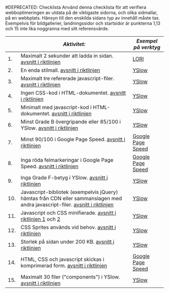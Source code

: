 



#DEPRECATED: Checklista
Använd denna checklista för att verifiera webboptimeringen av utdata på de viktigaste sidorna, och olika sidmallar, på en webbplats.
Hänsyn till den enskilda sidans typ av innehåll måste tas. Exempelvis för bildgallerier, landningssidor och startsidor är punkterna 1,13 och 15 inte lika noggranna med sitt referensvärde. 
	
|  | *Aktivitet:* | *Exempel på verktyg* |
| --- | --- | --- |
| 1. | Maximalt 2 sekunder att ladda in sidan. [avsnitt i riktlinjen](https://github.com/Vastra-Gotalandsregionen/oppna-program/wiki/deprecated/Riktlinjer_for_webboptimering#Laddningstid )	| [LORI](https://github.com/Vastra-Gotalandsregionen/oppna-program/wiki/deprecated/Riktlinjer_for_webboptimering#lori_(Life-of-request_info) ) |
| 2. | En enda stilmall. [avsnitt i riktlinjen](https://github.com/Vastra-Gotalandsregionen/oppna-program/wiki/deprecated/Riktlinjer_for_webboptimering#Antal_stilmallar )	| [YSlow](https://github.com/Vastra-Gotalandsregionen/oppna-program/wiki/deprecated/Riktlinjer_for_webboptimering#YSlow ) |
| 3. | Maximalt tre refererade javascript-filer. [avsnitt i riktlinjen](https://github.com/Vastra-Gotalandsregionen/oppna-program/wiki/deprecated/Riktlinjer_for_webboptimering#Antal_javascript-filer )	| [YSlow](https://github.com/Vastra-Gotalandsregionen/oppna-program/wiki/deprecated/Riktlinjer_for_webboptimering#YSlow ) |
| 4. | Ingen CSS-kod i HTML-dokumentet. [avsnitt i riktlinjen](https://github.com/Vastra-Gotalandsregionen/oppna-program/wiki/deprecated/Riktlinjer_for_webboptimering#Inline-CSS_i_HTML-koden )	| [YSlow](https://github.com/Vastra-Gotalandsregionen/oppna-program/wiki/deprecated/Riktlinjer_for_webboptimering#YSlow ) |
| 5. | Minimalt med javascript-kod i HTML-dokumentet. [avsnitt i riktlinjen](https://github.com/Vastra-Gotalandsregionen/oppna-program/wiki/deprecated/Riktlinjer_for_webboptimering#Javascript_ska_refereras )	| [YSlow](https://github.com/Vastra-Gotalandsregionen/oppna-program/wiki/deprecated/Riktlinjer_for_webboptimering#YSlow ) |
| 6. | Minst Grade B övergripande eller 85/100 i YSlow. [avsnitt i riktlinjen](https://github.com/Vastra-Gotalandsregionen/oppna-program/wiki/deprecated/Riktlinjer_for_webboptimering#YSlow )	| [YSlow](https://github.com/Vastra-Gotalandsregionen/oppna-program/wiki/deprecated/Riktlinjer_for_webboptimering#YSlow ) |
| 7. | Minst 90/100 i Google Page Speed. [avsnitt i riktlinjen](https://github.com/Vastra-Gotalandsregionen/oppna-program/wiki/deprecated/Riktlinjer_for_webboptimering#Google_Page_Speed )	| [Google Page Speed](https://github.com/Vastra-Gotalandsregionen/oppna-program/wiki/deprecated/Riktlinjer_for_webboptimering#Google_Page_Speed ) |
| 8. | Inga röda felmarkeringar i Google Page Speed. [avsnitt i riktlinjen](https://github.com/Vastra-Gotalandsregionen/oppna-program/wiki/deprecated/Riktlinjer_for_webboptimering#Google_Page_Speed )	| [Google Page Speed](https://github.com/Vastra-Gotalandsregionen/oppna-program/wiki/deprecated/Riktlinjer_for_webboptimering#Google_Page_Speed ) |
| 9. | Inga Grade F-betyg i YSlow. [avsnitt i riktlinjen](https://github.com/Vastra-Gotalandsregionen/oppna-program/wiki/deprecated/Riktlinjer_for_webboptimering#YSlow )	| [YSlow](https://github.com/Vastra-Gotalandsregionen/oppna-program/wiki/deprecated/Riktlinjer_for_webboptimering#YSlow ) |
| 10. | Javascript-bibliotek (exempelvis jQuery) hämtas från CDN eller sammanslagen med andra javascript-filer. [avsnitt i riktlinjen](https://github.com/Vastra-Gotalandsregionen/oppna-program/wiki/deprecated/Riktlinjer_for_webboptimering#Anv%C3%A4nd_CDN )	| [YSlow](https://github.com/Vastra-Gotalandsregionen/oppna-program/wiki/deprecated/Riktlinjer_for_webboptimering#YSlow ) |
| 11. | Javascript och CSS minifierade. [avsnitt i riktlinjen 1](https://github.com/Vastra-Gotalandsregionen/oppna-program/wiki/deprecated/Riktlinjer_for_webboptimering#Minifiering_av_javascript ) och [2](https://github.com/Vastra-Gotalandsregionen/oppna-program/wiki/deprecated/Riktlinjer_for_webboptimering#Minifiering_av_CSS )	| [YSlow](https://github.com/Vastra-Gotalandsregionen/oppna-program/wiki/deprecated/Riktlinjer_for_webboptimering#YSlow ) |
| 12. | CSS Sprites används vid behov. [avsnitt i riktlinjen](https://github.com/Vastra-Gotalandsregionen/oppna-program/wiki/deprecated/Riktlinjer_for_webboptimering#Kombinera_formgivningsbilder )	| [YSlow](https://github.com/Vastra-Gotalandsregionen/oppna-program/wiki/deprecated/Riktlinjer_for_webboptimering#YSlow ) |
| 13. | Storlek på sidan under 200 KB. [avsnitt i riktlinjen](https://github.com/Vastra-Gotalandsregionen/oppna-program/wiki/deprecated/Riktlinjer_for_webboptimering#Laddningstid )	| [YSlow](https://github.com/Vastra-Gotalandsregionen/oppna-program/wiki/deprecated/Riktlinjer_for_webboptimering#YSlow ) |
| 14. | HTML, CSS och javascript skickas i komprimerad form. [avsnitt i riktlinjen](https://github.com/Vastra-Gotalandsregionen/oppna-program/wiki/deprecated/Riktlinjer_for_webboptimering#Komprimera_statiska_och_dynamiska_filer )	| [Google Page Speed](https://github.com/Vastra-Gotalandsregionen/oppna-program/wiki/deprecated/Riktlinjer_for_webboptimering#Google_Page_Speed ) |
| 15. | Maximalt 30 filer ("components") i YSlow. [avsnitt i riktlinjen](https://github.com/Vastra-Gotalandsregionen/oppna-program/wiki/deprecated/Riktlinjer_for_webboptimering#Laddningstid )	| [YSlow](https://github.com/Vastra-Gotalandsregionen/oppna-program/wiki/deprecated/Riktlinjer_for_webboptimering#YSlow ) |
